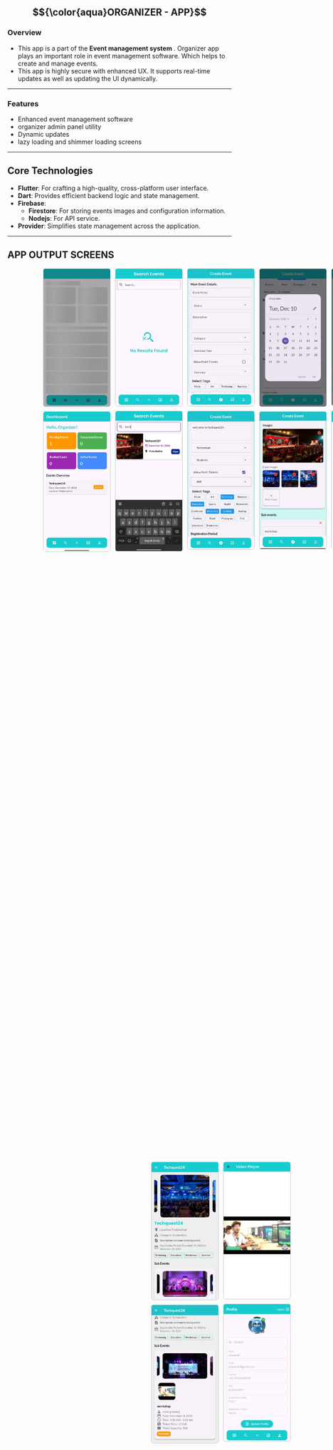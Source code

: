 
## $${\color{aqua}ORGANIZER - APP}$$

### Overview 
  - This app is a part of the **Event management system** . Organizer app plays an important role in event management software. Which helps to create and manage events.
  - This app is highly secure with enhanced UX. It supports real-time updates as well as updating the UI dynamically. 
---

### Features 
 - Enhanced event management software
 - organizer admin panel utility
 - Dynamic updates
 - lazy loading and shimmer loading screens
---

## Core Technologies

- **Flutter**: For crafting a high-quality, cross-platform user interface.
- **Dart**: Provides efficient backend logic and state management.
- **Firebase**:
  - **Firestore**: For storing events images and configuration information.
  - **Nodejs**: For API service.
- **Provider**: Simplifies state management across the application.

---
## APP OUTPUT SCREENS

<div style="display: flex; flex-wrap: wrap; gap: 10px; justify-content: center; height:100vh; width:100vw">

  <div style="display: flex; flex-direction: column; gap: 10px;">
    <img src="assets/organizer-app-img/home-shimmer.jpg" alt="Sample Output 1" style="width: 150px; height: auto; border: 1px solid #ccc; border-radius: 5px;">
    <img src="assets/organizer-app-img/home.jpg" alt="Sample Output 2" style="width: 150px; height: auto; border: 1px solid #ccc; border-radius: 5px;">
  </div>

  <div style="display: flex; flex-direction: column; gap: 10px;">
    <img src="assets/organizer-app-img/search-before.jpg" alt="Sample Output 3" style="width: 150px; height: auto; border: 1px solid #ccc; border-radius: 5px;">
    <img src="assets/organizer-app-img/search-after.jpg" alt="Sample Output 4" style="width: 150px; height: auto; border: 1px solid #ccc; border-radius: 5px;">
  </div>

  <div style="display: flex; flex-direction: column; gap: 10px;">
    <img src="assets/organizer-app-img/event-create.jpg" alt="Sample Output 5" style="width: 150px; height: auto; border: 1px solid #ccc; border-radius: 5px;">
    <img src="assets/organizer-app-img/start-event-creation.jpg" alt="Sample Output 6" style="width:150px; height: auto; border: 1px solid #ccc;border-radius: 5px;">
  </div>

  <div style="display: flex; flex-direction: column; gap: 10px;">
    <img src="assets/organizer-app-img/event-date-pick.jpg" alt="Sample Output 7" style="width: 150px; height: auto; border: 1px solid #ccc; border-radius: 5px;">
    <img src="assets/organizer-app-img/event-img-pick.jpg" alt="Sample Output 8" style="width: 150px; height: auto; border: 1px solid #ccc; border-radius: 5px;">
  </div>

  <div style="display: flex; flex-direction: column; gap: 10px;">
    <img src="assets/organizer-app-img/event-progress.jpg" alt="Sample Output 9" style="width: 150px; height: auto; border: 1px solid #ccc; border-radius: 5px;">
    <img src="assets/organizer-app-img/event-status.jpg" alt="Sample Output 10" style="width: 150px; height: auto; border: 1px solid #ccc; border-radius: 5px;">
  </div>

  <div style="display: flex; flex-direction: column; gap: 10px;">
    <img src="assets/organizer-app-img/event-detail.jpg" alt="Sample Output 11" style="width: 150px; height: auto; border: 1px solid #ccc; border-radius: 5px;">
    <img src="assets/organizer-app-img/event-detail-2.jpg" alt="Sample Output 12" style="width: 150px; height: auto; border: 1px solid #ccc; border-radius: 5px;">
  </div>

  <div style="display: flex; flex-direction: column; gap: 10px;">
    <img src="assets/organizer-app-img/event-video.jpg" alt="Sample Output 13" style="width: 150px; height: auto; border: 1px solid #ccc; border-radius: 5px;">
    <img src="assets/organizer-app-img/profile.jpg" alt="Sample Output 14" style="width: 150px; height: auto; border: 1px solid #ccc; border-radius: 5px;">
  </div>

</div>

---


## Steps to Run
1. Clone the Repository
   ```bash
   git clone https://github.com/prasanth8961/organizer_app.git
   cd organizer_app
2. Install Flutter SDK
   link flutter installation Guide
   ```bash
   flutter doctor
3. Install Dependencies
   ```bash
   flutter pub get
4. Set up a Device
    Physical Device: Connect your Android or iOS device via USB and enable Developer Mode.
    Emulator: Set up an Android or iOS emulator in Android Studio or Xcode.
5. Run the App
    ```bash
   flutter run

6. Interact with the App
     Launch the app and grant location permissions.
     Make profile verified organizer without making it. Event creation is not possible.
     Your details is verified and now your a organizer. Now you can create and manage your events.
     Log your events status.
     Export logs in CSV or PDF format for external use.



## Contributing

Contributions are welcome to improve the project.

1. Fork the repository.
2. Create a new branch for your feature:
   ```bash
   git checkout -b feature/feature-name


License
This project is licensed under the MIT License.

For queries or support, please contact prasanth.appdev@gmail.com

Made with ❤️ by Prasanth

